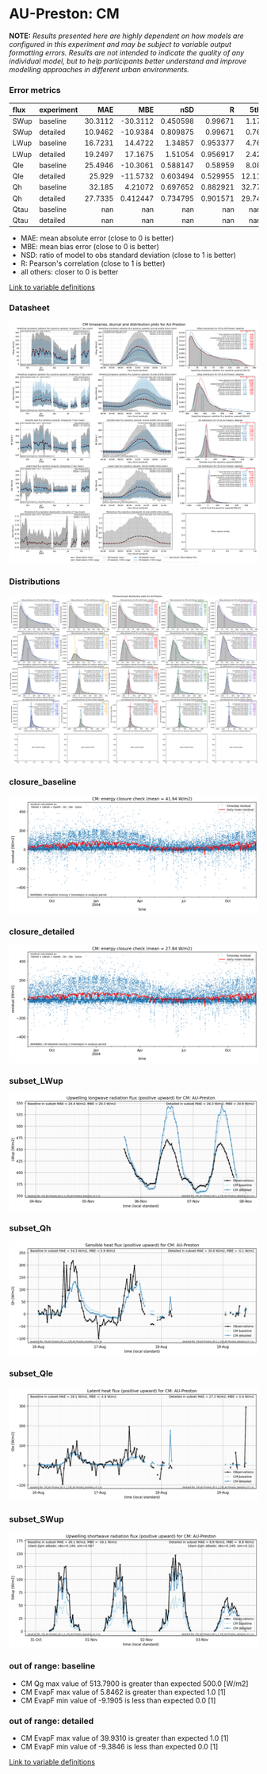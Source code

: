 # AU-Preston: CM

**NOTE:** *Results presented here are highly dependent on how models are configured in this experiment and may be subject to variable output formatting errors. Results are not intended to indicate the quality of any individual model, but to help participants better understand and improve modelling approaches in different urban environments.*

### Error metrics

| flux   | experiment   |      MAE |        MBE |        nSD |          R |    5th |   95th |      cRMSE |       AMBE |      1-nSD |          1-R |   nSkewness |   nKurtosis |     Overlap |
|:-------|:-------------|---------:|-----------:|-----------:|-----------:|-------:|-------:|-----------:|-----------:|-----------:|-------------:|------------:|------------:|------------:|
| SWup   | baseline     |  30.3112 | -30.3112   |   0.450598 |   0.99671  |   1.17 |  80.12 |   0.552094 |  30.3112   |   0.549402 |   0.00329004 |   0.0118031 |   0.0199789 |   0.117089  |
| SWup   | detailed     |  10.9462 | -10.9384   |   0.809875 |   0.99671  |   0.76 |  27.58 |   0.203658 |  10.9384   |   0.190125 |   0.00329009 |   0.0117964 |   0.0199631 |   0.0760676 |
| LWup   | baseline     |  16.7231 |  14.4722   |   1.34857  |   0.953377 |   4.76 |  55.47 |   0.497243 |  14.4722   |   0.348569 |   0.0466234  |   0.172409  |   0.0824588 |   0.0885482 |
| LWup   | detailed     |  19.2497 |  17.1675   |   1.51054  |   0.956917 |   2.42 |  75.2  |   0.625148 |  17.1675   |   0.510541 |   0.0430832  |   0.262653  |   0.390757  |   0.0818837 |
| Qle    | baseline     |  25.4946 | -10.3061   |   0.588147 |   0.58959  |   8.08 |  40.94 |   0.807704 |  10.3061   |   0.411853 |   0.41041    |   0.0159798 |   0.465612  |   0.194154  |
| Qle    | detailed     |  25.929  | -11.5732   |   0.603494 |   0.529955 |  12.11 |  42.23 |   0.851208 |  11.5732   |   0.396506 |   0.470045   |   0.265955  |   0.130912  |   0.290491  |
| Qh     | baseline     |  32.185  |   4.21072  |   0.697652 |   0.882921 |  32.77 |  56.1  |   0.504753 |   4.21072  |   0.302348 |   0.117079   |   0.0147222 |   0.106703  |   0.330265  |
| Qh     | detailed     |  27.7335 |   0.412447 |   0.734795 |   0.901571 |  29.74 |  52.93 |   0.463664 |   0.412447 |   0.265205 |   0.0984292  |   0.0710226 |   0.119719  |   0.240415  |
| Qtau   | baseline     | nan      | nan        | nan        | nan        | nan    | nan    | nan        | nan        | nan        | nan          | nan         | nan         | nan         |
| Qtau   | detailed     | nan      | nan        | nan        | nan        | nan    | nan    | nan        | nan        | nan        | nan          | nan         | nan         | nan         |

 - MAE: mean absolute error (close to 0 is better)
 - MBE: mean bias error (close to 0 is better)
 - NSD: ratio of model to obs standard deviation (close to 1 is better)
 - R: Pearson's correlation (close to 1 is better)
 - all others: closer to 0 is better

[Link to variable definitions](../modelattrs/variable_definitions.md)

### <a name="datasheet"></a>Datasheet
[![CM_AU-Preston_Datasheet.png](CM_AU-Preston_Datasheet.png)](CM_AU-Preston_Datasheet.png)

### <a name="distributions"></a>Distributions
[![CM_AU-Preston_Distributions.png](CM_AU-Preston_Distributions.png)](CM_AU-Preston_Distributions.png)

### <a name="closure_baseline"></a>closure_baseline
[![CM_AU-Preston_closure_baseline.png](CM_AU-Preston_closure_baseline.png)](CM_AU-Preston_closure_baseline.png)

### <a name="closure_detailed"></a>closure_detailed
[![CM_AU-Preston_closure_detailed.png](CM_AU-Preston_closure_detailed.png)](CM_AU-Preston_closure_detailed.png)

### <a name="subset_lwup"></a>subset_LWup
[![CM_AU-Preston_subset_LWup.png](CM_AU-Preston_subset_LWup.png)](CM_AU-Preston_subset_LWup.png)

### <a name="subset_qh"></a>subset_Qh
[![CM_AU-Preston_subset_Qh.png](CM_AU-Preston_subset_Qh.png)](CM_AU-Preston_subset_Qh.png)

### <a name="subset_qle"></a>subset_Qle
[![CM_AU-Preston_subset_Qle.png](CM_AU-Preston_subset_Qle.png)](CM_AU-Preston_subset_Qle.png)

### <a name="subset_swup"></a>subset_SWup
[![CM_AU-Preston_subset_SWup.png](CM_AU-Preston_subset_SWup.png)](CM_AU-Preston_subset_SWup.png)

### out of range: baseline

 - CM Qg max value of 513.7900 is greater than expected 500.0 [W/m2]
 - CM EvapF max value of 5.8462 is greater than expected 1.0 [1]
 - CM EvapF min value of -9.1905 is less than expected 0.0 [1]

### out of range: detailed

 - CM EvapF max value of 39.9310 is greater than expected 1.0 [1]
 - CM EvapF min value of -9.3846 is less than expected 0.0 [1]


[Link to variable definitions](../modelattrs/variable_definitions.md)

